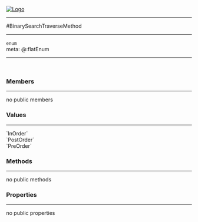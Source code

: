 
[![Logo](../../../images/logo.png)](../../../api/index.html)

---



#BinarySearchTraverseMethod



---

`enum`
<span class="meta">
<br/>meta: @:flatEnum
</span>


---

&nbsp;
&nbsp;

<h3>Members</h3> <hr/>no public members<h3>Values</h3> <hr/><span class="member signature apipage">`InOrder`<br/> </span>
        <span class="small_desc_flat"></span><span class="member signature apipage">`PostOrder`<br/> </span>
        <span class="small_desc_flat"></span><span class="member signature apipage">`PreOrder`<br/> </span>
        <span class="small_desc_flat"></span>

<h3>Methods</h3> <hr/>no public methods

<h3>Properties</h3> <hr/>no public properties

&nbsp;
&nbsp;
&nbsp;